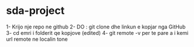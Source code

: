# sda-project


1- Krijo nje repo ne github
2- DO : git clone dhe linkun e kopjar nga GitHub
3-  cd emri i folderit qe kopjove (edited) 
4- git remote -v  per te pare a i kemi url  remote ne localin tone
